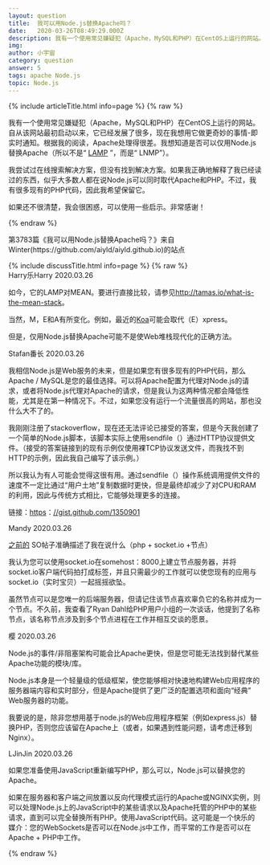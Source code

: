 ```yaml
---
layout: question
title:  我可以用Node.js替换Apache吗？
date:   2020-03-26T08:49:29.000Z
description: 我有一个使用常见嫌疑犯（Apache，MySQL和PHP）在CentOS上运行的网站。自从该网站最初启动以来，它已经发展了很多，现在我想用它做更奇妙的事情...
img: 
author: 小宇宙
category: question
answer: 5
tags: apache Node.js
topic: Node.js
---
```

<div class="article-root">
  <div class="article">
    {% include articleTitle.html info=page %}
    {% raw %}
    <div class="article-content"><p><font style="vertical-align: inherit;"><font style="vertical-align: inherit;">我有一个使用常见嫌疑犯（Apache，MySQL和PHP）在CentOS上运行的网站。</font><font style="vertical-align: inherit;">自从该网站最初启动以来，它已经发展了很多，现在我想用它做更奇妙的事情-即实时通知。</font><font style="vertical-align: inherit;">根据我的阅读，Apache处理得很差。</font><font style="vertical-align: inherit;">我想知道是否可以仅用Node.js替换Apache（所以不是“ </font></font><a href="http://en.wikipedia.org/wiki/LAMP_%28software_bundle%29"><font style="vertical-align: inherit;"><font style="vertical-align: inherit;">LAMP</font></font></a><font style="vertical-align: inherit;"><font style="vertical-align: inherit;"> ”，而是“ LNMP”）。</font></font></p>

<p><font style="vertical-align: inherit;"><font style="vertical-align: inherit;">我尝试过在线搜索解决方案，但没有找到解决方案。</font><font style="vertical-align: inherit;">如果我正确地解释了我已经读过的东西，似乎大多数人都在说Node.js可以同时取代Apache和PHP。</font><font style="vertical-align: inherit;">不过，我有很多现有的PHP代码，因此我希望保留它。</font></font></p>

<p><font style="vertical-align: inherit;"><font style="vertical-align: inherit;">如果还不很清楚，我会很困惑，可以使用一些启示。</font><font style="vertical-align: inherit;">非常感谢！</font></font></p></div>
    {% endraw %}
  </div>
  <p class="winter_mark">第3783篇《我可以用Node.js替换Apache吗？》来自Winter(https://github.com/aiyld/aiyld.github.io)的站点</p>
  <div class="discuss-wrapper">
    {% include discussTitle.html info=page %}
    {% raw %}
    <div class="discuss-list">
    <div class="discuss-item">
        <div class="discuss-parent">
          <div class="discuss-meta">
            <span class="discuss-user">Harry乐Harry</span>
            <span class="discuss-time">2020.03.26</span>
          </div>
          <div class="discuss-comment"><p><font style="vertical-align: inherit;"><font style="vertical-align: inherit;">如今，它的LAMP对MEAN。</font><font style="vertical-align: inherit;">要进行直接比较，请参见</font></font><a href="http://tamas.io/what-is-the-mean-stack" rel="nofollow"><font style="vertical-align: inherit;"><font style="vertical-align: inherit;">http://tamas.io/what-is-the-mean-stack</font></font></a><font style="vertical-align: inherit;"><font style="vertical-align: inherit;">。</font></font></p>

<p><font style="vertical-align: inherit;"><font style="vertical-align: inherit;">当然，M，E和A有所变化。</font><font style="vertical-align: inherit;">例如，最近的</font></font><a href="https://github.com/koajs/koa" rel="nofollow"><font style="vertical-align: inherit;"><font style="vertical-align: inherit;">Koa</font></font></a><font style="vertical-align: inherit;"><font style="vertical-align: inherit;">可能会取代（E）xpress。</font></font></p>

<p><font style="vertical-align: inherit;"><font style="vertical-align: inherit;">但是，仅用Node.js替换Apache可能不是使Web堆栈现代化的正确方法。</font></font></p></div>
        </div></div><div class="discuss-item">
        <div class="discuss-parent">
          <div class="discuss-meta">
            <span class="discuss-user">Stafan番长</span>
            <span class="discuss-time">2020.03.26</span>
          </div>
          <div class="discuss-comment"><p><font style="vertical-align: inherit;"><font style="vertical-align: inherit;">我相信Node.js是Web服务的未来，但是如果您有很多现有的PHP代码，那么Apache / MySQL是您的最佳选择。</font><font style="vertical-align: inherit;">可以将Apache配置为代理对Node.js的请求，或者将Node.js代理对Apache的请求，但是我认为这两种情况都会降低性能，尤其是在第一种情况下。</font><font style="vertical-align: inherit;">不过，如果您没有运行一个流量很高的网站，那也没什么大不了的。</font></font></p>

<p><font style="vertical-align: inherit;"><font style="vertical-align: inherit;">我刚刚注册了stackoverflow，现在还无法评论已接受的答案，但是今天我创建了一个简单的Node.js脚本，该脚本实际上使用sendfile（）通过HTTP协议提供文件。</font><font style="vertical-align: inherit;">（接受的答案链接到的现有示例仅使用裸TCP协议发送文件，而我找不到HTTP的示例，因此我自己编写了该示例。）</font></font></p>

<p><font style="vertical-align: inherit;"><font style="vertical-align: inherit;">所以我认为有人可能会觉得这很有用。</font><font style="vertical-align: inherit;">通过sendfile（）操作系统调用提供文件的速度不一定比通过“用户土地”复制数据时更快，但是最终却减少了对CPU和RAM的利用，因此与传统方式相比，它能够处理更多的连接。</font></font></p>

<p><font style="vertical-align: inherit;"><font style="vertical-align: inherit;">链接：</font><a href="https://gist.github.com/1350901" rel="noreferrer"><font style="vertical-align: inherit;">https</font></a><font style="vertical-align: inherit;">：</font></font><a href="https://gist.github.com/1350901" rel="noreferrer"><font style="vertical-align: inherit;"><font style="vertical-align: inherit;">//gist.github.com/1350901</font></font></a></p></div>
        </div></div><div class="discuss-item">
        <div class="discuss-parent">
          <div class="discuss-meta">
            <span class="discuss-user">Mandy</span>
            <span class="discuss-time">2020.03.26</span>
          </div>
          <div class="discuss-comment"><p><a href="https://stackoverflow.com/questions/4641632/node-js-running-alongside-apache-php"><font style="vertical-align: inherit;"><font style="vertical-align: inherit;">之前的</font></font></a><font style="vertical-align: inherit;"><font style="vertical-align: inherit;"> SO帖子准确描述了我在说什么（php + socket.io +节点）</font></font></p>

<p><font style="vertical-align: inherit;"><font style="vertical-align: inherit;">我认为您可以使用socket.io在somehost：8000上建立节点服务器，并将socket.io客户端代码拍打成标签，并且只需最少的工作就可以使您现有的应用与socket.io（实时宝贝）一起摇摇欲坠。</font></font></p>

<p><font style="vertical-align: inherit;"><font style="vertical-align: inherit;">虽然节点可以是您唯一的后端服务器，但请记住该节点喜欢辜负它的名称并成为一个节点。</font><font style="vertical-align: inherit;">不久前，我查看了Ryan Dahl给PHP用户小组的一次谈话，他提到了名称节点，该名称节点涉及到多个节点进程在工作并相互交谈的愿景。  </font></font></p></div>
        </div></div><div class="discuss-item">
        <div class="discuss-parent">
          <div class="discuss-meta">
            <span class="discuss-user">樱</span>
            <span class="discuss-time">2020.03.26</span>
          </div>
          <div class="discuss-comment"><p><font style="vertical-align: inherit;"><font style="vertical-align: inherit;">Node.js的事件/非阻塞架构可能会比Apache更快，但是您可能无法找到替代某些Apache功能的模块/库。 </font></font></p>

<p><font style="vertical-align: inherit;"><font style="vertical-align: inherit;">Node.js本身是一个轻量级的低级框架，使您能够相对快速地构建Web应用程序的服务器端内容和实时部分，但是Apache提供了更广泛的配置选项和面向“经典” Web服务器的功能。 </font></font></p>

<p><font style="vertical-align: inherit;"><font style="vertical-align: inherit;">我要说的是，除非您想用基于node.js的Web应用程序框架（例如express.js）替换PHP，否则您应该留在Apache上（或者，如果遇到性能问题，请考虑迁移到Nginx）。</font></font></p></div>
        </div></div><div class="discuss-item">
        <div class="discuss-parent">
          <div class="discuss-meta">
            <span class="discuss-user">LJinJin</span>
            <span class="discuss-time">2020.03.26</span>
          </div>
          <div class="discuss-comment"><p><font style="vertical-align: inherit;"><font style="vertical-align: inherit;">如果您准备使用JavaScript重新编写PHP，那么可以，Node.js可以替换您的Apache。</font></font></p>

<p><font style="vertical-align: inherit;"><font style="vertical-align: inherit;">如果在服务器和客户端之间放置以反向代理模式运行的Apache或NGINX实例，则可以处理Node.js上的JavaScript中的某些请求以及Apache托管的PHP中的某些请求，直到可以完全替换所有PHP。使用JavaScript代码。</font><font style="vertical-align: inherit;">这可能是一个快乐的媒介：您的WebSockets是否可以在Node.js中工作，而平常的工作是否可以在Apache + PHP中工作。</font></font></p></div>
        </div></div>
    </div>
    {% endraw %}
  </div>
<div>
